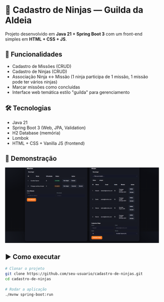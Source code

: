 # 🥷 Cadastro de Ninjas — Guilda da Aldeia

Projeto desenvolvido em **Java 21 + Spring Boot 3** com um front-end simples em **HTML + CSS + JS**.

## 🚀 Funcionalidades
- Cadastro de Missões (CRUD)
- Cadastro de Ninjas (CRUD)
- Associação Ninja ↔ Missão (1 ninja participa de 1 missão, 1 missão pode ter vários ninjas)
- Marcar missões como concluídas
- Interface web temática estilo "guilda" para gerenciamento

## 🛠️ Tecnologias
- Java 21
- Spring Boot 3 (Web, JPA, Validation)
- H2 Database (memória)
- Lombok
- HTML + CSS + Vanilla JS (frontend)

## 📸 Demonstração
![img.png](img.png)

## ▶️ Como executar

```bash
# Clonar o projeto
git clone https://github.com/seu-usuario/cadastro-de-ninjas.git
cd cadastro-de-ninjas

# Rodar a aplicação
./mvnw spring-boot:run
